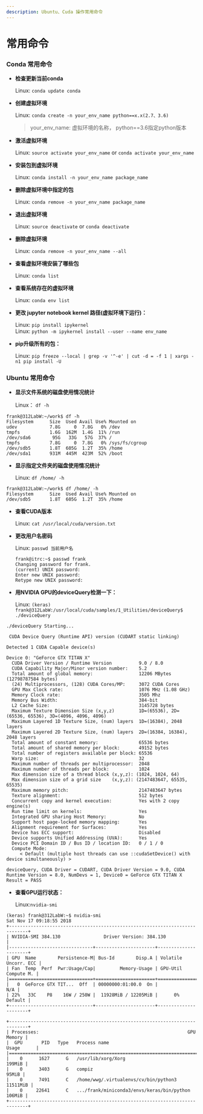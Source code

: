 ```yaml
---
description: Ubuntu、Cuda 操作常用命令
---
```


# 常用命令

### Conda 常用命令

* **检查更新当前conda**

  Linux: `conda update conda`

* **创建虚拟环境**

  Linux: `conda create -n your_env_name python==x.x(2.7、3.6)`

  > your\_env\_name: 虚拟环境的名称， python==3.6指定python版本

* **激活虚拟环境**

  Linux: `source activate your_env_name` or `conda activate your_env_name`

* **安装包到虚拟环境**

  Linux: `conda install -n your_env_name package_name`

* **删除虚拟环境中指定的包**

  Linux: `conda remove -n your_env_name package_name`

* **退出虚拟环境**

  Linux: `source deactivate` or `conda deactivate`

* **删除虚拟环境**

  Linux: `conda remove -n your_env_name --all`

* **查看虚拟环境安装了哪些包**

  Linux: `conda list`

* **查看系统存在的虚拟环境**

  Linux: `conda env list`

* **更改 jupyter notebook kernel 路径\(虚拟环境下运行\)：**

  Linux: `pip install ipykernel`  
  Linux: `python -m ipykernel install --user --name env_name`

* **pip升级所有的包：**

  Linux: `pip freeze --local | grep -v '^-e' | cut -d = -f 1 | xargs -n1 pip install -U`

### Ubuntu 常用命令

* **显示文件系统的磁盘使用情况统计**

  Linux： `df -h`

```text
frank@312LabW:~/work$ df -h  
Filesystem      Size  Used Avail Use% Mounted on
udev            7.8G     0  7.8G   0% /dev
tmpfs           1.6G  162M  1.4G  11% /run
/dev/sda6        95G   33G   57G  37% /
tmpfs           7.8G     0  7.8G   0% /sys/fs/cgroup
/dev/sdb5       1.8T  605G  1.2T  35% /home
/dev/sda1       931M  445M  423M  52% /boot
```

* **显示指定文件夹的磁盘使用情况统计**

  Linux: `df /home/ -h`

```text
frank@312LabW:~/work$ df /home/ -h
Filesystem      Size  Used Avail Use% Mounted on
/dev/sdb5       1.8T  605G  1.2T  35% /home
```

* **查看CUDA版本**

  Linux: `cat /usr/local/cuda/version.txt`

* **更改用户名密码**

  Linux: `passwd 当前用户名`

  ```text
  frank@itrc:~$ passwd frank
  Changing password for frank.
  (current) UNIX password:
  Enter new UNIX password:
  Retype new UNIX password:
  ```

* **用NVIDIA GPU的deviceQuery检测一下：**

  Linux: `(keras) frank@312LabW:/usr/local/cuda/samples/1_Utilities/deviceQuery$ ./deviceQuery`

```text
./deviceQuery Starting...

 CUDA Device Query (Runtime API) version (CUDART static linking)

Detected 1 CUDA Capable device(s)

Device 0: "GeForce GTX TITAN X"
  CUDA Driver Version / Runtime Version          9.0 / 8.0
  CUDA Capability Major/Minor version number:    5.2
  Total amount of global memory:                 12206 MBytes (12798787584 bytes)
  (24) Multiprocessors, (128) CUDA Cores/MP:     3072 CUDA Cores
  GPU Max Clock rate:                            1076 MHz (1.08 GHz)
  Memory Clock rate:                             3505 Mhz
  Memory Bus Width:                              384-bit
  L2 Cache Size:                                 3145728 bytes
  Maximum Texture Dimension Size (x,y,z)         1D=(65536), 2D=(65536, 65536), 3D=(4096, 4096, 4096)
  Maximum Layered 1D Texture Size, (num) layers  1D=(16384), 2048 layers
  Maximum Layered 2D Texture Size, (num) layers  2D=(16384, 16384), 2048 layers
  Total amount of constant memory:               65536 bytes
  Total amount of shared memory per block:       49152 bytes
  Total number of registers available per block: 65536
  Warp size:                                     32
  Maximum number of threads per multiprocessor:  2048
  Maximum number of threads per block:           1024
  Max dimension size of a thread block (x,y,z): (1024, 1024, 64)
  Max dimension size of a grid size    (x,y,z): (2147483647, 65535, 65535)
  Maximum memory pitch:                          2147483647 bytes
  Texture alignment:                             512 bytes
  Concurrent copy and kernel execution:          Yes with 2 copy engine(s)
  Run time limit on kernels:                     Yes
  Integrated GPU sharing Host Memory:            No
  Support host page-locked memory mapping:       Yes
  Alignment requirement for Surfaces:            Yes
  Device has ECC support:                        Disabled
  Device supports Unified Addressing (UVA):      Yes
  Device PCI Domain ID / Bus ID / location ID:   0 / 1 / 0
  Compute Mode:
     < Default (multiple host threads can use ::cudaSetDevice() with device simultaneously) >

deviceQuery, CUDA Driver = CUDART, CUDA Driver Version = 9.0, CUDA Runtime Version = 8.0, NumDevs = 1, Device0 = GeForce GTX TITAN X
Result = PASS
```

* **查看GPU运行状态：**

  Linux:`nvidia-smi`

```text
(keras) frank@312LabW:~$ nvidia-smi
Sat Nov 17 09:18:55 2018
+-----------------------------------------------------------------------------+
| NVIDIA-SMI 384.130                Driver Version: 384.130                   |
|-------------------------------+----------------------+----------------------+
| GPU  Name        Persistence-M| Bus-Id        Disp.A | Volatile Uncorr. ECC |
| Fan  Temp  Perf  Pwr:Usage/Cap|         Memory-Usage | GPU-Util  Compute M. |
|===============================+======================+======================|
|   0  GeForce GTX TIT...  Off  | 00000000:01:00.0  On |                  N/A |
| 22%   33C    P8    16W / 250W |  11928MiB / 12205MiB |      0%      Default |
+-------------------------------+----------------------+----------------------+

+-----------------------------------------------------------------------------+
| Processes:                                                       GPU Memory |
|  GPU       PID   Type   Process name                             Usage      |
|=============================================================================|
|    0      1627      G   /usr/lib/xorg/Xorg                           199MiB |
|    0      3403      G   compiz                                        95MiB |
|    0      7491      C   /home/wwg/.virtualenvs/cv/bin/python3      11511MiB |
|    0     22641      C   .../frank/miniconda3/envs/keras/bin/python   106MiB |
+-----------------------------------------------------------------------------+
```

